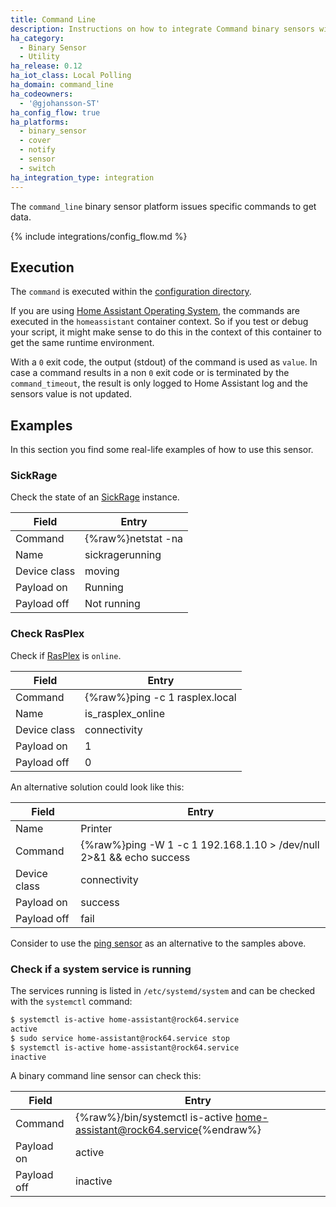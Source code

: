 ```yaml
---
title: Command Line
description: Instructions on how to integrate Command binary sensors within Home Assistant.
ha_category:
  - Binary Sensor
  - Utility
ha_release: 0.12
ha_iot_class: Local Polling
ha_domain: command_line
ha_codeowners:
  - '@gjohansson-ST'
ha_config_flow: true
ha_platforms:
  - binary_sensor
  - cover
  - notify
  - sensor
  - switch
ha_integration_type: integration
---
```


The `command_line` binary sensor platform issues specific commands to get data.

{% include integrations/config_flow.md %}

## Execution

The `command` is executed within the [configuration directory](/docs/configuration/).

<div class='note'>

If you are using [Home Assistant Operating System](https://github.com/home-assistant/operating-system), the commands are executed in the `homeassistant` container context. So if you test or debug your script, it might make sense to do this in the context of this container to get the same runtime environment.

</div>

With a `0` exit code, the output (stdout) of the command is used as `value`. In case a command results in a non `0` exit code or is terminated by the `command_timeout`, the result is only logged to Home Assistant log and the sensors value is not updated.

## Examples

In this section you find some real-life examples of how to use this sensor.

### SickRage

Check the state of an [SickRage](https://github.com/sickragetv/sickrage) instance.

| Field | Entry |
| --- | --- |
| Command | {%raw%}netstat -na | find "33322" | find /c "LISTENING" > nul && (echo "Running") || (echo "Not running"){%endraw%} |
| Name | sickragerunning |
| Device class | moving |
| Payload on | Running |
| Payload off | Not running | 

### Check RasPlex

Check if [RasPlex](https://github.com/RasPlex/RasPlex) is `online`.

| Field | Entry |
| --- | --- |
| Command | {%raw%}ping -c 1 rasplex.local | grep "1 received" | wc -l{%endraw%} |
| Name | is_rasplex_online |
| Device class | connectivity |
| Payload on | 1 |
| Payload off | 0 |

An alternative solution could look like this:

| Field | Entry |
| --- | --- |
| Name | Printer
| Command | {%raw%}ping -W 1 -c 1 192.168.1.10 > /dev/null 2>&1 && echo success || echo fail{%endraw%} |
| Device class | connectivity |
| Payload on | success |
| Payload off | fail |

Consider to use the [ping sensor](/integrations/ping#binary-sensor) as an alternative to the samples above.

### Check if a system service is running

The services running is listed in `/etc/systemd/system` and can be checked with the `systemctl` command:

```bash
$ systemctl is-active home-assistant@rock64.service
active
$ sudo service home-assistant@rock64.service stop
$ systemctl is-active home-assistant@rock64.service
inactive
```

A binary command line sensor can check this:

| Field | Entry |
| --- | --- |
| Command | {%raw%}/bin/systemctl is-active home-assistant@rock64.service{%endraw%} |
| Payload on | active |
| Payload off | inactive |
